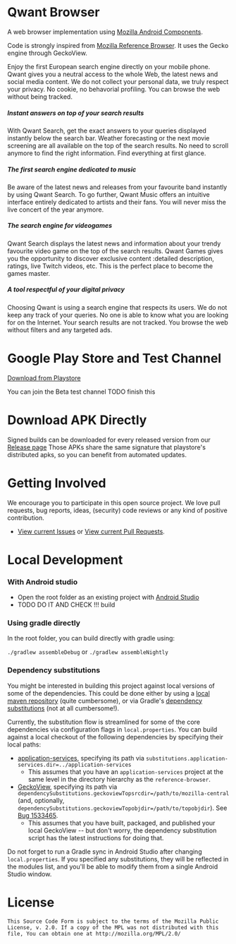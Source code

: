 #  Qwant Browser

A web browser implementation using [Mozilla Android Components](https://github.com/mozilla-mobile/android-components).

Code is strongly inspired from [Mozilla Reference Browser](https://github.com/mozilla-mobile/reference-browser).
It uses the Gecko engine through GeckoView.


Enjoy the first European search engine directly on your mobile phone. Qwant gives you a neutral access to the whole Web, the latest news and social media content. We do not collect your personal data, we truly respect your privacy. No cookie, no behavorial profiling. You can browse the web without being tracked.

#####  Instant answers on top of your search results

With Qwant Search, get the exact answers to your queries displayed instantly below the search bar. Weather forecasting or the next movie screening are all available on the top of the search results.
No need to scroll anymore to find the right information. Find everything at first glance.

#####  The first search engine dedicated to music

Be aware of the latest news and releases from your favourite band instantly by using Qwant Search. To go further, Qwant Music offers an intuitive interface entirely dedicated to artists and their fans. You will never miss the live concert of the year anymore.

#####  The search engine for videogames

Qwant Search displays the latest news and information about your trendy favourite video game on the top of the search results. Qwant Games gives you the opportunity to discover exclusive content :detailed description, ratings, live Twitch videos, etc. This is the perfect place to become the games master.

#####  A tool respectful of your digital privacy

Choosing Qwant is using a search engine that respects its users. We do not keep any track of your queries. No one is able to know what you are looking for on the Internet. Your search results are not tracked. You browse the web without filters and any targeted ads.

# Google Play Store and Test Channel

[Download from Playstore](https://play.google.com/store/apps/details?id=com.qwant.liberty)

You can join the Beta test channel TODO finish this

# Download APK Directly

Signed builds can be downloaded for every released version from our [Release page](https://github.com/qwant/qwantbrowser/releases)
Those APKs share the same signature that playstore's distributed apks, so you can benefit from automated updates.

# Getting Involved

We encourage you to participate in this open source project. We love pull requests, bug reports, ideas, (security) code reviews or any kind of positive contribution.

* [View current Issues](https://github.com/qwant/qwantbrowser/issues) or [View current Pull Requests](https://github.com/qwant/qwantbrowser/pulls).

# Local Development

### With Android studio

- Open the root folder as an existing project with [Android Studio](https://developer.android.com/studio)
- TODO DO IT AND CHECK !!! build

### Using gradle directly

In the root folder, you can build directly with gradle using:

```./gradlew assembleDebug```
or
```./gradlew assembleNightly```

### Dependency substitutions

You might be interested in building this project against local versions of some of the dependencies.
This could be done either by using a [local maven repository](https://mozilla-mobile.github.io/android-components/contributing/testing-components-inside-app) (quite cumbersome), or via Gradle's [dependency substitutions](https://docs.gradle.org/current/userguide/customizing_dependency_resolution_behavior.html) (not at all cumbersome!).

Currently, the substitution flow is streamlined for some of the core dependencies via configuration flags in `local.properties`. You can build against a local checkout of the following dependencies by specifying their local paths:
- [application-services](https://github.com/mozilla/application-services), specifying its path via `substitutions.application-services.dir=../application-services`
  - This assumes that you have an `application-services` project at the same level in the directory hierarchy as the `reference-browser`.
- [GeckoView](https://hg.mozilla.org/mozilla-central), specifying its path via `dependencySubstitutions.geckoviewTopsrcdir=/path/to/mozilla-central` (and, optionally, `dependencySubstitutions.geckoviewTopobjdir=/path/to/topobjdir`). See [Bug 1533465](https://bugzilla.mozilla.org/show_bug.cgi?id=1533465).
  - This assumes that you have built, packaged, and published your local GeckoView -- but don't worry, the dependency substitution script has the latest instructions for doing that.

Do not forget to run a Gradle sync in Android Studio after changing `local.properties`. If you specified any substitutions, they will be reflected in the modules list, and you'll be able to modify them from a single Android Studio window.

# License

    This Source Code Form is subject to the terms of the Mozilla Public
    License, v. 2.0. If a copy of the MPL was not distributed with this
    file, You can obtain one at http://mozilla.org/MPL/2.0/
